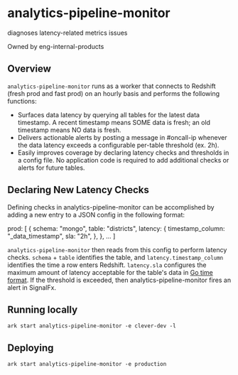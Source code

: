 # analytics-pipeline-monitor

diagnoses latency-related metrics issues

Owned by eng-internal-products

## Overview

`analytics-pipeline-monitor` runs as a worker that connects to Redshift (fresh prod and fast prod) on an hourly basis and performs the following functions:

- Surfaces data latency by querying all tables for the latest data timestamp. A recent timestamp means SOME data is fresh; an old timestamp means NO data is fresh.
- Delivers actionable alerts by posting a message in #oncall-ip whenever the data latency exceeds a configurable per-table threshold (ex. 2h).
- Easily improves coverage by declaring latency checks and thresholds in a config file. No application code is required to add additional checks or alerts for future tables.

## Declaring New Latency Checks
Defining checks in analytics-pipeline-monitor can be accomplished by adding a new entry to a JSON config in the following format:

  prod: [
    {
      schema: "mongo",
      table: "districts",
      latency: {
        timestamp_column: "_data_timestamp",
        sla: "2h",
      },
    }, ...
  ]

`analytics-pipeline-monitor` then reads from this config to perform latency checks. `schema` + `table` identifies the table, and `latency.timestamp_column` identifies the time a row enters Redshift. `latency.sla` configures the maximum amount of latency acceptable for the table's data in [Go time format](https://golang.org/pkg/time/#ParseDuration). If the threshold is exceeded, then analytics-pipeline-monitor fires an alert in SignalFx.

## Running locally

```
ark start analytics-pipeline-monitor -e clever-dev -l
```

## Deploying

```
ark start analytics-pipeline-monitor -e production
```
